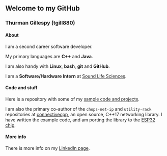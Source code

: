 ## Welcome to my GitHub

### Thurman Gillespy (tgill880)

#### About

I am a second career software developer.

My primary languages are **C++** and **Java**.

I am also handy with **Linux**, **bash**, **git** and **GitHub**.

I am a **Software/Hardware Intern** at [Sound Life Sciences](https://soundlifesci.com).

#### Code and stuff

Here is a repository with some of my [sample code and projects](https://tgill880.github.io/sample-code).

I am also the primary co-author of the `chops-net-ip` and `utility-rack` repositories at [connectivecpp](https://github.com/connectivecpp), an open source, C++17 networking library. I have written the example code, and am porting the library to the [ESP32 chip](https://www.espressif.com/en/products/hardware/esp32/overview).

#### More info

There is more info on my [LinkedIn page](https://linkedin.com/in/thurman-gillespy).
